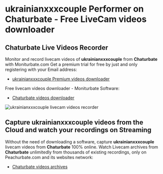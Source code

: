 # ukrainianxxxcouple Performer on Chaturbate - Free LiveCam videos downloader

## Chaturbate Live Videos Recorder

Monitor and record livecam videos of **ukrainianxxxcouple** from **Chaturbate** with Moniturbate.com
Get a premium trial for free by just and only registering with your Email address:
* [ukrainianxxxcouple Premium videos downloader](https://moniturbate.com/request-demo-licence-key.html)

Free livecam videos downloader - Moniturbate Software:
* [Chaturbate videos downloader](https://moniturbate.com/moniturbate-download-software.html)

![ukrainianxxxcouple livecam videos recorder](https://peachurnet.com/templates/moniturbate-software.png)


## Capture ukrainianxxxcouple videos from the Cloud and watch your recordings on Streaming

Without the need of downloading a software, capture **ukrainianxxxcouple** livecam videos from **Chaturbate** 100% online.
Watch Livecam archives from **Chaturbate** unlimitedly from thousands of existing recordings, only on Peachurbate.com and its websites network:
* [Chaturbate videos archives](https://peachurnet.com/)
